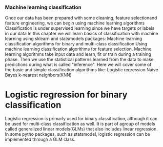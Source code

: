 ### Machine learning classification
Once our data has been prepared with some cleaning, feature selectionand feature engineering, we can begin using machine learning algorithms
Classification is under supervised learning since we have targets or labels in our data
In this chapter we will learn basics of classification with machine learning using sklearn and statsmodels packages:
Machine learning classification algorithms for binary and multi-class classification
Using machine learning classification algorithms for feature selection.
Machine learning algorithms take input data and learn, fit or train during a training phase. Then we use the statistical patterns learned from the data to make predictions during what is called "inference".
Here we will cover some of the basic and simple classification algorithms like:
Logistic regression
Naive Bayes
k-nearest neighbors(KNN)

# Logistic regression for binary classification
Logistic regression is primarly used for binary classification, although it can be used for multi-class classification as well.
It is part of agroup of models called generalized linear models(GLMs) that also includes linear regression. In some pytho packages, such as statsmodel, logistic regression can be implemented through a GLM class.